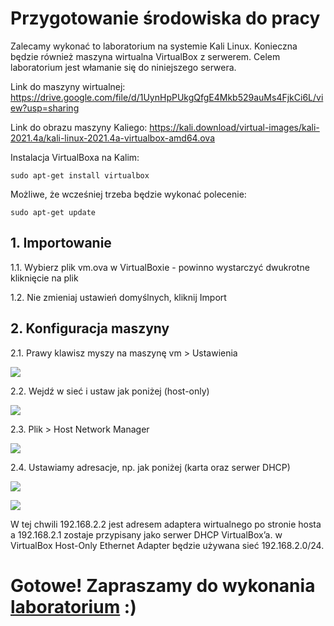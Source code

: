 # Przygotowanie środowiska do pracy

Zalecamy wykonać to laboratorium na systemie Kali Linux. Konieczna będzie również maszyna wirtualna VirtualBox z serwerem. Celem laboratorium jest włamanie się do niniejszego serwera.

Link do maszyny wirtualnej: https://drive.google.com/file/d/1UynHpPUkgQfgE4Mkb529auMs4FjkCi6L/view?usp=sharing

Link do obrazu maszyny Kaliego: https://kali.download/virtual-images/kali-2021.4a/kali-linux-2021.4a-virtualbox-amd64.ova

Instalacja VirtualBoxa na Kalim:
```
sudo apt-get install virtualbox
```
Możliwe, że wcześniej trzeba będzie wykonać polecenie:
```
sudo apt-get update
```

## 1. Importowanie
1.1. Wybierz plik vm.ova w VirtualBoxie - powinno wystarczyć dwukrotne kliknięcie na plik

1.2. Nie zmieniaj ustawień domyślnych, kliknij Import

## 2. Konfiguracja maszyny

2.1. Prawy klawisz myszy na maszynę vm > Ustawienia

![](img/maszyna.png)

2.2. Wejdź w sieć i ustaw jak poniżej (host-only)

![](img/siec.png)

2.3. Plik > Host Network Manager

![](img/hnm.png)

2.4. Ustawiamy adresacje, np. jak poniżej (karta oraz serwer DHCP)

![](img/karta.png)

![](img/dhcp.png)

W tej chwili 192.168.2.2 jest adresem adaptera wirtualnego po stronie hosta a 192.168.2.1 zostaje przypisany jako serwer DHCP VirtualBox’a. w VirtualBox Host-Only Ethernet Adapter będzie używana sieć 192.168.2.0/24.

# Gotowe! Zapraszamy do wykonania [laboratorium](https://github.com/tkozl/BAWiM_proj#readme) :)
